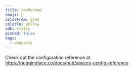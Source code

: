 ```yaml
---
title: candyshop
emoji: 🐳
colorFrom: gray
colorTo: yellow
sdk: static
pinned: false
tags:
  - deepsite
---
```


Check out the configuration reference at https://huggingface.co/docs/hub/spaces-config-reference
